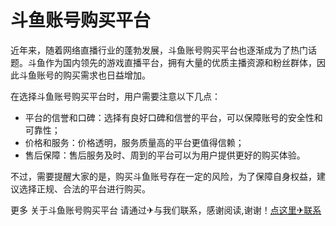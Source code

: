 # 斗鱼账号购买平台

近年来，随着网络直播行业的蓬勃发展，斗鱼账号购买平台也逐渐成为了热门话题。斗鱼作为国内领先的游戏直播平台，拥有大量的优质主播资源和粉丝群体，因此斗鱼账号的购买需求也日益增加。

在选择斗鱼账号购买平台时，用户需要注意以下几点：
- 平台的信誉和口碑：选择有良好口碑和信誉的平台，可以保障账号的安全性和可靠性；
- 价格和服务：价格透明，服务质量高的平台更值得信赖；
- 售后保障：售后服务及时、周到的平台可以为用户提供更好的购买体验。

不过，需要提醒大家的是，购买斗鱼账号存在一定的风险，为了保障自身权益，建议选择正规、合法的平台进行购买。

更多 关于斗鱼账号购买平台 请通过✈与我们联系，感谢阅读,谢谢！[点这里✈联系](https://c.k02.cc)